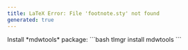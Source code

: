 ```yaml
---
title: LaTeX Error: File 'footnote.sty' not found
generated: true
---
```


<div markdown="1" class="ans">
Install *mdwtools* package:
```bash
tlmgr install mdwtools
```
</div>
